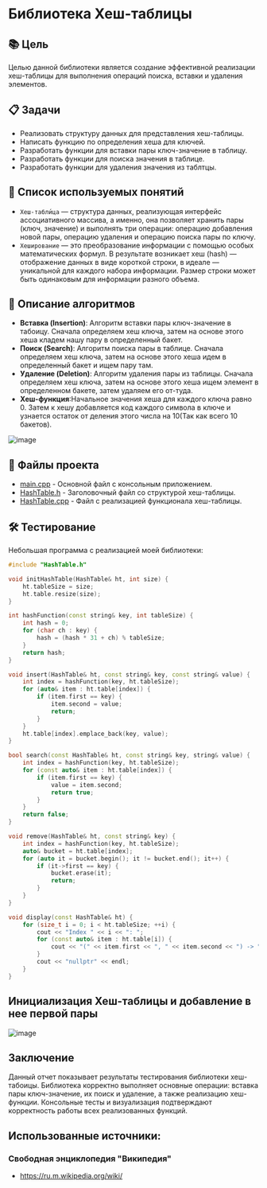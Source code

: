 # Библиотека Хеш-таблицы

## 📚 Цель

Целью данной библиотеки является создание эффективной реализации хеш-таблицы для выполнения операций поиска, вставки и удаления элементов.

## 📋 Задачи

- Реализовать структуру данных для представления хеш-таблицы.
- Написать функцию по определения хеша для ключей.
- Разработать функции для вставки пары ключ-значение в таблицу.
- Разработать функции для поиска значения в таблице.
- Разработать функции для удаления значения из таблтцы.

## 🧠 Список используемых понятий

- `Хеш-табли́ца` — структура данных, реализующая интерфейс ассоциативного массива, а именно, она позволяет хранить пары (ключ, значение) и выполнять три операции: операцию добавления новой пары, операцию удаления и операцию поиска пары по ключу. 
- `Хеширование` — это преобразование информации с помощью особых математических формул. В результате возникает хеш (hash) — отображение данных в виде короткой строки, в идеале — уникальной для каждого набора информации. Размер строки может быть одинаковым для информации разного объема.

## 📖 Описание алгоритмов

- **Вставка (Insertion)**: Алгоритм вставки пары ключ-значение в табоицу. Сначала определяем хеш ключа, затем на основе этого хеша кладем нашу пару в определенный бакет.
- **Поиск (Search)**: Алгоритм поиска пары в таблице. Сначала определяем хеш ключа, затем на основе этого хеша идем в определенный бакет и ищем пару там.
- **Удаление (Deletion)**: Алгоритм удаления пары из таблицы. Сначала определяем хеш ключа, затем на основе этого хеша ищем элемент в определенном бакете, затем удаляем его от-туда.
- **Хеш-функция**:Начальное значения хеша для каждого ключа равно 0. Затем к хешу добавляется код каждого символа в ключе и узнается остаток от деления этого числа на 10(Так как всего 10 бакетов).
  
![image]()

## 📂 Файлы проекта

- [main.cpp](./main.cpp) - Основной файл с консольным приложением.
- [HashTable.h](./HashTable.h) - Заголовочный файл со структурой хеш-таблицы.
- [HashTable.cpp](./HashTable.cpp) - Файл с реализацией функционала хеш-таблицы.

## 🛠️ Тестирование
Небольшая программа с реализацией моей библиотеки:
```cpp
#include "HashTable.h"

void initHashTable(HashTable& ht, int size) {
    ht.tableSize = size;
    ht.table.resize(size);
}

int hashFunction(const string& key, int tableSize) {
    int hash = 0;
    for (char ch : key) {
        hash = (hash * 31 + ch) % tableSize;
    }
    return hash;
}

void insert(HashTable& ht, const string& key, const string& value) {
    int index = hashFunction(key, ht.tableSize);
    for (auto& item : ht.table[index]) {
        if (item.first == key) {
            item.second = value;
            return;
        }
    }
    ht.table[index].emplace_back(key, value);
}

bool search(const HashTable& ht, const string& key, string& value) {
    int index = hashFunction(key, ht.tableSize);
    for (const auto& item : ht.table[index]) {
        if (item.first == key) {
            value = item.second;
            return true;
        }
    }
    return false;
}

void remove(HashTable& ht, const string& key) {
    int index = hashFunction(key, ht.tableSize);
    auto& bucket = ht.table[index];
    for (auto it = bucket.begin(); it != bucket.end(); it++) {
        if (it->first == key) {
            bucket.erase(it);
            return;
        }
    }
}

void display(const HashTable& ht) {
    for (size_t i = 0; i < ht.tableSize; ++i) {
        cout << "Index " << i << ": ";
        for (const auto& item : ht.table[i]) {
            cout << "(" << item.first << ", " << item.second << ") -> ";
        }
        cout << "nullptr" << endl;
    }
}

```
## Инициализация Хеш-таблицы и добавление в нее первой пары
![image]([https://github.com/user-attachments/assets/83af258b-b9c6-4a04-8e89-28d69646298e](https://github.com/iis-42x70x/RPIIS/blob/Неводниченко_М/sem2/lab1/screens/IMAGE%202025-03-09%2017%3A42%3A07.jpg))


## Заключение
Данный отчет показывает результаты тестирования библиотеки хеш-табоицы. Библиотека корректно выполняет основные операции: вставка пары ключ-значение, их поиск и удаление, а также реализацию хеш-функции. Консольные тесты и визуализация подтверждают корректность работы всех реализованных функций.

## Использованные источники:

### Свободная энциклопедия "Википедия"
- https://ru.m.wikipedia.org/wiki/

